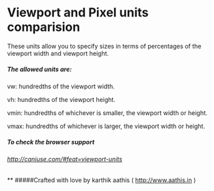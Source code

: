Viewport and Pixel units comparision
==========

These units allow you to specify sizes in terms of percentages of the viewport width and viewport height.

##### The allowed units are:

vw: hundredths of the viewport width.

vh: hundredths of the viewport height.

vmin: hundredths of whichever is smaller, the viewport width or height.

vmax: hundredths of whichever is larger, the viewport width or height.


##### To check the browser support
###### http://caniuse.com/#feat=viewport-units


**
#####Crafted with love by karthik aathis ( http://www.aathis.in )
